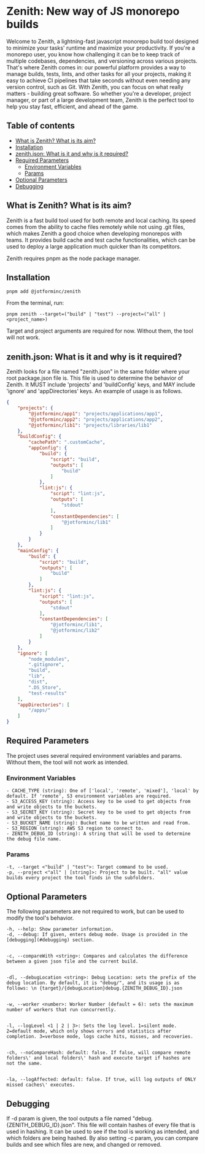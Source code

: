 # Zenith: New way of JS monorepo builds <!-- omit in toc -->
Welcome to Zenith, a lightning-fast javascript monorepo build tool designed to minimize your tasks' runtime and maximize your productivity. If you're a monorepo user, you know how challenging it can be to keep track of multiple codebases, dependencies, and versioning across various projects. That's where Zenith comes in: our powerful platform provides a way to manage builds, tests, lints, and other tasks for all your projects, making it easy to achieve CI pipelines that take seconds without even needing any version control, such as Git. With Zenith, you can focus on what really matters - building great software. So whether you're a developer, project manager, or part of a large development team, Zenith is the perfect tool to help you stay fast, efficient, and ahead of the game.


## Table of contents <!-- omit in toc -->
- [What is Zenith? What is its aim?](#what-is-zenith-what-is-its-aim)
- [Installation](#installation)
- [zenith.json: What is it and why is it required?](#zenithjson-what-is-it-and-why-is-it-required)
- [Required Parameters](#required-parameters)
  - [Environment Variables](#environment-variables)
  - [Params](#params)
- [Optional Parameters](#optional-parameters)
- [Debugging](#debugging)


## What is Zenith? What is its aim?


Zenith is a fast build tool used for both remote and local caching. Its speed comes from the ability to cache files remotely while not using .git files, which makes Zenith a good choice when developing monorepos with teams. It provides build cache and test cache functionalities, which can be used to deploy a large application much quicker than its competitors.

Zenith requires pnpm as the node package manager.

## Installation
```
pnpm add @jotforminc/zenith
```


From the terminal, run:


```
pnpm zenith --target=("build" | "test") --project=("all" | <project_name>)
```
Target and project arguments are required for now. Without them, the tool will not work.
## zenith.json: What is it and why is it required?
Zenith looks for a file named "zenith.json" in the same folder where your root package.json file is. This file is used to determine the behavior of Zenith. It MUST include 'projects' and 'buildConfig' keys, and MAY include 'ignore' and 'appDirectories' keys. An example of usage is as follows.
```json
{
    "projects": {
        "@jotforminc/app1": "projects/applications/app1",
        "@jotforminc/app2": "projects/applications/app2",
        "@jotforminc/lib1": "projects/libraries/lib1"
    },
    "buildConfig": {
        "cachePath": ".customCache",
        "appConfig": {
            "build": {
                "script": "build",
                "outputs": [
                    "build"
                ]
            },
            "lint:js": {
                "script": "lint:js",
                "outputs": [
                    "stdout"
                ],
                "constantDependencies": [
                    "@jotforminc/lib1"
                ]
            }
        }
    },
    "mainConfig": {
        "build": {
            "script": "build",
            "outputs": [
                "build"
            ]
        },
        "lint:js": {
            "script": "lint:js",
            "outputs": [
                "stdout"
            ],
            "constantDependencies": [
                "@jotforminc/lib1",
                "@jotforminc/lib2"
            ]
        }
    },
    "ignore": [
        "node_modules",
        ".gitignore",
        "build",
        "lib",
        "dist",
        ".DS_Store",
        "test-results"
    ],
    "appDirectories": [
        "/apps/"
    ]
}
```
## Required Parameters
The project uses several required environment variables and params. Without them, the tool will not work as intended.
### Environment Variables
```
- CACHE_TYPE (string): One of ['local', 'remote', 'mixed'], 'local' by default. If 'remote', S3 environment variables are required.
- S3_ACCESS_KEY (string): Access key to be used to get objects from and write objects to the buckets.
- S3_SECRET_KEY (string): Secret key to be used to get objects from and write objects to the buckets.
- S3_BUCKET_NAME (string): Bucket name to be written and read from.
- S3_REGION (string): AWS S3 region to connect to.
- ZENITH_DEBUG_ID (string): A string that will be used to determine the debug file name.
```
### Params
```
-t, --target <"build" | "test">: Target command to be used.
-p, --project <"all" | [string]>: Project to be built. "all" value builds every project the tool finds in the subfolders.
```


## Optional Parameters
The following parameters are not required to work, but can be used to modify the tool's behavior.
```
-h, --help: Show parameter information.
-d, --debug: If given, enters debug mode. Usage is provided in the [debugging](#debugging) section.


-c, --compareWith <string>: Compares and calculates the difference between a given json file and the current build.


-dl, --debugLocation <string>: Debug Location: sets the prefix of the debug location. By default, it is "debug/", and its usage is as follows: \n {target}/{debugLocation}debug.{ZENITH_DEBUG_ID}.json


-w, --worker <number>: Worker Number (default = 6): sets the maximum number of workers that run concurrently.


-l, --logLevel <1 | 2 | 3>: Sets the log level. 1=silent mode. 2=default mode, which only shows errors and statistics after completion. 3=verbose mode, logs cache hits, misses, and recoveries.


-ch, --noCompareHash: default: false. If false, will compare remote folders\' and local folders\' hash and execute target if hashes are not the same.


-la, --logAffected: default: false. If true, will log outputs of ONLY missed caches\' executes.
```



## Debugging
If -d param is given, the tool outputs a file named "debug.{ZENITH_DEBUG_ID}.json". This file will contain hashes of every file that is used in hashing. It can be used to see if the tool is working as intended, and which folders are being hashed. By also setting -c param, you can compare builds and see which files are new, and changed or removed.

